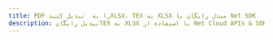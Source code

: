 ---title: PDF را به  تبدیل کنیدXLSX، TEX به XLSX مبدل رایگان یا Net SDKdescription: تبدیل رایگانTEX به XLSX با استفاده از Net Cloud APIs & SDK همچنین اسناد PDF را در Cloud ایجاد، ویرایش و رندر کنید.---